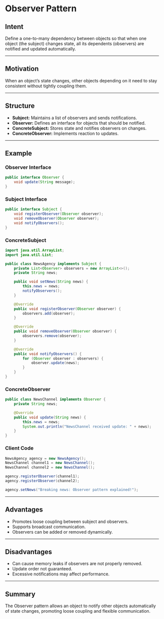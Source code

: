 # Observer Pattern

## Intent

Define a one-to-many dependency between objects so that when one object (the subject) changes state, all its dependents (observers) are notified and updated automatically.

---

## Motivation

When an object’s state changes, other objects depending on it need to stay consistent without tightly coupling them.

---

## Structure

- **Subject:** Maintains a list of observers and sends notifications.
- **Observer:** Defines an interface for objects that should be notified.
- **ConcreteSubject:** Stores state and notifies observers on changes.
- **ConcreteObserver:** Implements reaction to updates.

---

## Example

### Observer Interface

```java
public interface Observer {
    void update(String message);
}
```

### Subject Interface

```java
public interface Subject {
    void registerObserver(Observer observer);
    void removeObserver(Observer observer);
    void notifyObservers();
}
```

### ConcreteSubject

```java
import java.util.ArrayList;
import java.util.List;

public class NewsAgency implements Subject {
    private List<Observer> observers = new ArrayList<>();
    private String news;

    public void setNews(String news) {
        this.news = news;
        notifyObservers();
    }

    @Override
    public void registerObserver(Observer observer) {
        observers.add(observer);
    }

    @Override
    public void removeObserver(Observer observer) {
        observers.remove(observer);
    }

    @Override
    public void notifyObservers() {
        for (Observer observer : observers) {
            observer.update(news);
        }
    }
}
```

### ConcreteObserver

```java
public class NewsChannel implements Observer {
    private String news;

    @Override
    public void update(String news) {
        this.news = news;
        System.out.println("NewsChannel received update: " + news);
    }
}
```

### Client Code

```java
NewsAgency agency = new NewsAgency();
NewsChannel channel1 = new NewsChannel();
NewsChannel channel2 = new NewsChannel();

agency.registerObserver(channel1);
agency.registerObserver(channel2);

agency.setNews("Breaking news: Observer pattern explained!");
```

---

## Advantages

- Promotes loose coupling between subject and observers.
- Supports broadcast communication.
- Observers can be added or removed dynamically.

---

## Disadvantages

- Can cause memory leaks if observers are not properly removed.
- Update order not guaranteed.
- Excessive notifications may affect performance.

---

## Summary

The Observer pattern allows an object to notify other objects automatically of state changes, promoting loose coupling and flexible communication.

